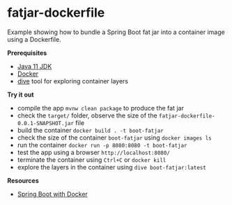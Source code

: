 # fatjar-dockerfile 

Example showing how to bundle a Spring Boot fat jar into a container image using 
a Dockerfile. 

**Prerequisites** 

* [Java 11 JDK](https://adoptopenjdk.net/) 
* [Docker](https://www.docker.com/products/docker-desktop) 
* [dive](https://github.com/wagoodman/dive) tool for exploring container layers 

**Try it out** 

* compile the app `mvnw clean package` to produce the fat jar 
* check the `target/` folder, observe the size of the `fatjar-dockerfile-0.0.1-SNAPSHOT.jar` file
* build the container `docker build . -t boot-fatjar` 
* check the size of the container `boot-fatjar` using `docker images ls` 
* run the container `docker run -p 8080:8080 -t boot-fatjar`
* test the app using a browser `http://localhost:8080/`
* terminate the container using `Ctrl+C` or `docker kill`
* explore the layers in the container using `dive boot-fatjar:latest`

**Resources**
 
* [Spring Boot with Docker](https://spring.io/guides/gs/spring-boot-docker/) 
